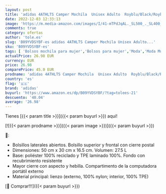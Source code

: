 ```yaml
---
layout: post
title: 'adidas 4ATHLTS Camper Mochila  Unisex Adulto  Royblu/Black/Royblu  50 cm x 30 cm x 16.5 cm'
date: 2022-12-03 12:33:13
image: 'https://m.media-amazon.com/images/I/41-mTPdJqAL._SL500_._SL400_.jpg'
comments: true
category: ofertas
author: 'tole.es'
slug: 'B09YVDSYBF-es adidas 4ATHLTS Camper Mochila Unisex Adulto...'
sku: 'B09YVDSYBF-es'
tags: [ 'Bolsos mochila para mujer','Bolsos para mujer','Moda','Moda Mujer','adidas','mochila','🇪🇸', ]
actualPrice: 26.98 EUR
currency: EUR
price: 26.98
comparePrice: 45.0 EUR
prodname: 'adidas 4ATHLTS Camper Mochila  Unisex Adulto  Royblu/Black/Royblu  50 cm x 30 cm x 16.5 cm'
country: 'es'
flag: '🇪🇸'
brand: 'adidas'
buyurl: 'https://www.amazon.es/dp/B09YVDSYBF/?tag=tolees-21'
descuento: '40.04'
average: '26.98'
---
```


Tienes [{{< param title >}}]({{< param buyurl >}}) aqui!

[![{{< param prodname >}}]({{< param image >}})]({{< param buyurl >}})

🔎:

- Bolsillos laterales abiertos. Bolsillo superior y frontal con cierre postal
- Dimensiones: 50 cm x 30 cm x 16.5 cm. Volumen: 27.5 L
- Base: poliéster 100% reciclado y TPE laminado 100%. Fondo con recubrimiento resistente
- Mayor cierre con aspecto y hebilla. Compartimento de la computadora portátil externo
- Material principal: lienzo (externo, 100% nylon; interior, 100% TPE)

[🛒 Comprar!!!]({{< param buyurl >}})
